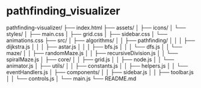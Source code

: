 # pathfinding_visualizer
pathfinding-visualizer/
├── index.html
├── assets/
│   ├── icons/
│   └── styles/
│       ├── main.css
│       ├── grid.css
│       ├── sidebar.css
│       └── animations.css
├── src/
│   ├── algorithms/
│   │   ├── pathfinding/
│   │   │   ├── dijkstra.js
│   │   │   ├── astar.js
│   │   │   ├── bfs.js
│   │   │   └── dfs.js
│   │   └── maze/
│   │       ├── randomMaze.js
│   │       ├── recursiveDivision.js
│   │       └── spiralMaze.js
│   ├── core/
│   │   ├── grid.js
│   │   ├── node.js
│   │   └── animator.js
│   ├── utils/
│   │   ├── constants.js
│   │   ├── helpers.js
│   │   └── eventHandlers.js
│   ├── components/
│   │   ├── sidebar.js
│   │   ├── toolbar.js
│   │   └── controls.js
│   └── main.js
└── README.md